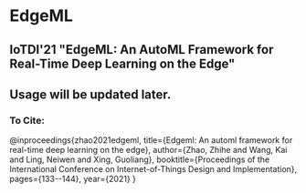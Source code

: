 # EdgeML
## IoTDI'21 "EdgeML: An AutoML Framework for Real-Time Deep Learning on the Edge"

## Usage will be updated later.

### To Cite:
@inproceedings{zhao2021edgeml,
  title={Edgeml: An automl framework for real-time deep learning on the edge},
  author={Zhao, Zhihe and Wang, Kai and Ling, Neiwen and Xing, Guoliang},
  booktitle={Proceedings of the International Conference on Internet-of-Things Design and Implementation},
  pages={133--144},
  year={2021}
}

